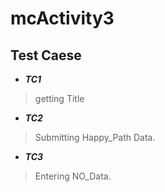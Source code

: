 # mcActivity3
## Test Caese ##
- ***TC1*** 
> getting Title
- ***TC2***
> Submitting Happy_Path Data.
- ***TC3*** 
> Entering NO_Data.
